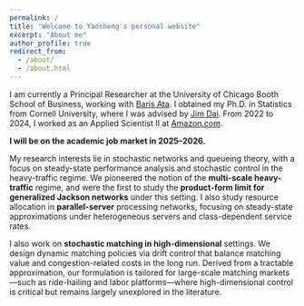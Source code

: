 ```yaml
---
permalink: /
title: "Welcome to Yaosheng's personal website"
excerpt: "About me"
author_profile: true
redirect_from: 
  - /about/
  - /about.html
---
```


I am currently a Principal Researcher at the University of Chicago Booth School of Business, working with [Baris Ata](https://www.chicagobooth.edu/faculty/directory/a/baris-ata). I obtained my Ph.D. in Statistics from Cornell University, where I was advised by [Jim Dai](https://people.orie.cornell.edu/jdai/). From 2022 to 2024, I worked as an Applied Scientist II at [Amazon.com](amazon.com).

**I will be on the academic job market in 2025–2026.**

My research interests lie in stochastic networks and queueing theory, with a focus on steady-state performance analysis and stochastic control in the heavy-traffic regime. We pioneered the notion of the **multi-scale heavy-traffic** regime, and were the first to study the **product-form limit for generalized Jackson networks** under this setting. I also study resource allocation in **parallel-server** processing networks, focusing on steady-state approximations under heterogeneous servers and class-dependent service rates.

I also work on **stochastic matching in high-dimensional** settings. We design dynamic matching policies via drift control that balance matching value and congestion-related costs in the long run. Derived from a tractable approximation, our formulation is tailored for large-scale matching markets—such as ride-hailing and labor platforms—where high-dimensional control is critical but remains largely unexplored in the literature. 


